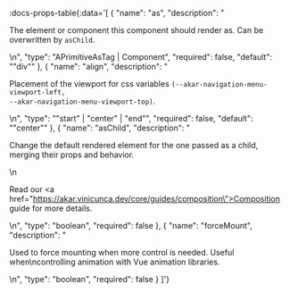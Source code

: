 <!-- This file was automatic generated. Do not edit it manually -->

:docs-props-table{:data='[
  {
    "name": "as",
    "description": "<p>The element or component this component should render as. Can be overwritten by <code>asChild</code>.</p>\n",
    "type": "APrimitiveAsTag | Component",
    "required": false,
    "default": "\"div\""
  },
  {
    "name": "align",
    "description": "<p>Placement of the viewport for css variables <code>(--akar-navigation-menu-viewport-left, --akar-navigation-menu-viewport-top)</code>.</p>\n",
    "type": "\"start\" | \"center\" | \"end\"",
    "required": false,
    "default": "\"center\""
  },
  {
    "name": "asChild",
    "description": "<p>Change the default rendered element for the one passed as a child, merging their props and behavior.</p>\n<p>Read our <a href=\"https://akar.vinicunca.dev/core/guides/composition\">Composition</a> guide for more details.</p>\n",
    "type": "boolean",
    "required": false
  },
  {
    "name": "forceMount",
    "description": "<p>Used to force mounting when more control is needed. Useful when\ncontrolling animation with Vue animation libraries.</p>\n",
    "type": "boolean",
    "required": false
  }
]'} 
